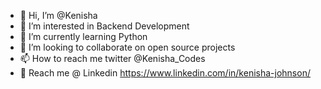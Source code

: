 - 👋 Hi, I’m @Kenisha
- 👀 I’m interested in Backend Development 
- 🌱 I’m currently learning Python 
- 💞️ I’m looking to collaborate on open source projects 
- 📫 How to reach me twitter @Kenisha_Codes 
- 📖 Reach me @ Linkedin https://www.linkedin.com/in/kenisha-johnson/ 

<!---
Kenisha44/Kenisha44 is a ✨ special ✨ repository because its `README.md` (this file) appears on your GitHub profile.
You can click the Preview link to take a look at your changes.
--->
